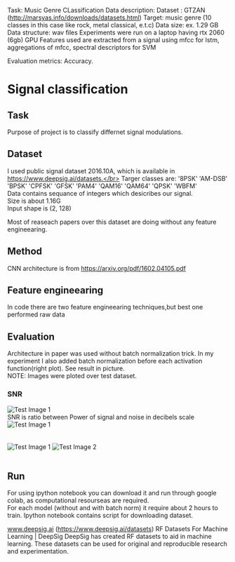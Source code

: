 Task: Music Genre CLassification
Data description:
  Dataset : GTZAN (http://marsyas.info/downloads/datasets.html)
  Target: music genre (10 classes in this case like rock, metal classical, e.t.c)
  Data size: ex. 1.29 GB
  Data structure: wav files
  Experiments were run on a laptop having rtx 2060 (6gb) GPU
  Features used are extracted from a signal using mfcc for lstm,
                                                  aggregations of mfcc, spectral descriptors for SVM
  

Evaluation metrics: Accuracy.

# Signal classification

## Task</br>
Purpose of project is to classify differnet signal modulations. </br>

## Dataset</br>
I used public signal dataset 2016.10A, which is available in https://www.deepsig.ai/datasets.</br>
Targer classes are: 
'8PSK'
'AM-DSB'
'BPSK'
'CPFSK'
'GFSK'
'PAM4'
'QAM16'
'QAM64'
'QPSK'
'WBFM'
</br>
Data contains sequance of integers which desicribes our signal.</br>
Size is about 1.16G </br>
Input shape is (2, 128) </br>

Most of reaseach papers over this dataset are doing without any feature engineearing.
## Method </br>
CNN architecture is from  https://arxiv.org/pdf/1602.04105.pdf

## Feature engineearing </br>
In code there are two feature engineearing techniques,but best one performed raw data </br>
## Evaluation</br>
Architecture in paper was used without batch normalization trick. In my experiment I also added batch normalization before each activation function(right plot). See result in picture.</br>
NOTE: Images were ploted over test dataset.</br>
### SNR</br>
![Test Image 1](snr_formula.png) </br>
SNR is ratio between Power of signal and noise in decibels scale </br>
![Test Image 1](snr_db.png) </br></br></br>
![Test Image 1](snr.png)
![Test Image 2](batch_snr.png)</br></br>

## Run

For using ipython notebook you can download it and run through google colab, as computational resourseas are required.</br>
For each model (without and with batch norm) it require about 2 hours to train.
Ipython notebook contains script for downloading dataset.

www.deepsig.ai (https://www.deepsig.ai/datasets)
RF Datasets For Machine Learning | DeepSig
DeepSig has created RF datasets to aid in machine learning. These datasets can be used for original and reproducible research and experimentation.
